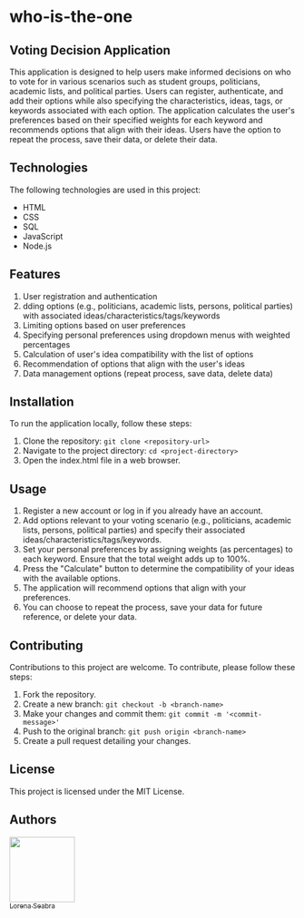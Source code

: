 # who-is-the-one
## Voting Decision Application
This application is designed to help users make informed decisions on who to vote for in various scenarios such as student groups, politicians, academic lists, and political parties. Users can register, authenticate, and add their options while also specifying the characteristics, ideas, tags, or keywords associated with each option. The application calculates the user's preferences based on their specified weights for each keyword and recommends options that align with their ideas. Users have the option to repeat the process, save their data, or delete their data.

## Technologies
The following technologies are used in this project:

* HTML
* CSS
* SQL
* JavaScript
* Node.js
  
## Features
1. User registration and authentication
2. dding options (e.g., politicians, academic lists, persons, political parties) with associated ideas/characteristics/tags/keywords
3. Limiting options based on user preferences
4. Specifying personal preferences using dropdown menus with weighted percentages
5. Calculation of user's idea compatibility with the list of options
6. Recommendation of options that align with the user's ideas
7. Data management options (repeat process, save data, delete data)

## Installation
To run the application locally, follow these steps:

1. Clone the repository: ```git clone <repository-url>```
2. Navigate to the project directory: ```cd <project-directory>```
3. Open the index.html file in a web browser.

## Usage
1. Register a new account or log in if you already have an account.
2. Add options relevant to your voting scenario (e.g., politicians, academic lists, persons, political parties) and specify their associated ideas/characteristics/tags/keywords.
3. Set your personal preferences by assigning weights (as percentages) to each keyword. Ensure that the total weight adds up to 100%.
4. Press the "Calculate" button to determine the compatibility of your ideas with the available options.
5. The application will recommend options that align with your preferences.
6. You can choose to repeat the process, save your data for future reference, or delete your data.

## Contributing
Contributions to this project are welcome. To contribute, please follow these steps:

1. Fork the repository.
2. Create a new branch: ```git checkout -b <branch-name>```
3. Make your changes and commit them: ```git commit -m '<commit-message>' ```
4. Push to the original branch: ```git push origin <branch-name>```
5. Create a pull request detailing your changes.

## License
This project is licensed under the MIT License.


## Authors
 [<img src="https://media.licdn.com/dms/image/D4D03AQEBsFLk_HTNSw/profile-displayphoto-shrink_800_800/0/1668634568965?e=1693440000&v=beta&t=ncEgVos6ZvbJyGOqudUk4NvxjRR-6hQ86Q9BPQE2eEM" width=115><br><sub>Lorena Seabra</sub>](https://github.com/lorenaaseabra) 
